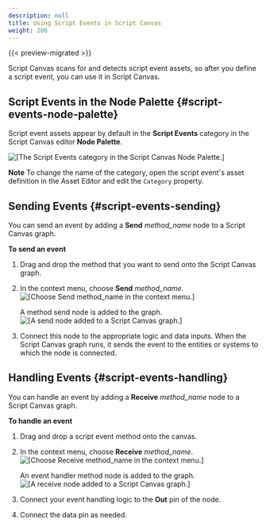 ```yaml
---
description: null
title: Using Script Events in Script Canvas
weight: 200
---
```


{{< preview-migrated >}}

Script Canvas scans for and detects script event assets, so after you define a script event, you can use it in Script Canvas\.

## Script Events in the Node Palette {#script-events-node-palette}

Script event assets appear by default in the **Script Events** category in the Script Canvas editor **Node Palette**\.

![\[The Script Events category in the Script Canvas Node Palette.\]](/images/user-guide/script-canvas-script-events-4.png)

**Note**
To change the name of the category, open the script event's asset definition in the Asset Editor and edit the `Category` property\.

## Sending Events {#script-events-sending}

You can send an event by adding a **Send** *method\_name* node to a Script Canvas graph\.

**To send an event**

1. Drag and drop the method that you want to send onto the Script Canvas graph\.

1. In the context menu, choose **Send** *method\_name*\.
![\[Choose Send method_name in the context menu.\]](/images/user-guide/script-canvas-script-events-5.png)

   A method send node is added to the graph\.
![\[A send node added to a Script Canvas graph.\]](/images/user-guide/script-canvas-script-events-6.png)

1. Connect this node to the appropriate logic and data inputs\. When the Script Canvas graph runs, it sends the event to the entities or systems to which the node is connected\.

## Handling Events {#script-events-handling}

You can handle an event by adding a **Receive** *method\_name* node to a Script Canvas graph\.

**To handle an event**

1. Drag and drop a script event method onto the canvas\.

1. In the context menu, choose **Receive** *method\_name*\.
![\[Choose Receive method_name in the context menu.\]](/images/user-guide/script-canvas-script-events-7.png)

   An event handler method node is added to the graph\.
![\[A receive node added to a Script Canvas graph.\]](/images/user-guide/script-canvas-script-events-8.png)

1. Connect your event handling logic to the **Out** pin of the node\.

1. Connect the data pin as needed\.
